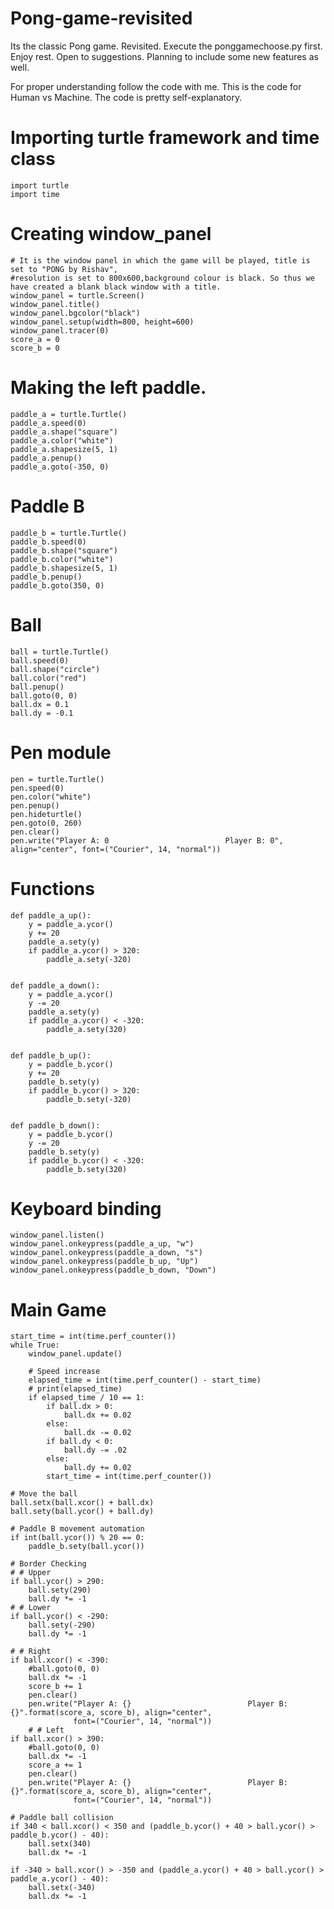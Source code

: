 # Pong-game-revisited
Its the classic Pong game. Revisited. 
Execute the ponggamechoose.py first. Enjoy rest.
Open to suggestions. Planning to include some new features as well. 

For proper understanding follow the code with me. This is the code for Human vs Machine. 
The code is pretty self-explanatory.

# Importing turtle framework and time class
    import turtle
    import time

# Creating window_panel 
    # It is the window panel in which the game will be played, title is set to "PONG by Rishav",
    #resolution is set to 800x600,background colour is black. So thus we have created a blank black window with a title.
    window_panel = turtle.Screen()
    window_panel.title()
    window_panel.bgcolor("black")
    window_panel.setup(width=800, height=600)
    window_panel.tracer(0)
    score_a = 0
    score_b = 0

# Making the left paddle.
    paddle_a = turtle.Turtle()
    paddle_a.speed(0)
    paddle_a.shape("square")
    paddle_a.color("white")
    paddle_a.shapesize(5, 1)
    paddle_a.penup()
    paddle_a.goto(-350, 0)

# Paddle B
    paddle_b = turtle.Turtle()
    paddle_b.speed(0)
    paddle_b.shape("square")
    paddle_b.color("white")
    paddle_b.shapesize(5, 1)
    paddle_b.penup()
    paddle_b.goto(350, 0)

# Ball
    ball = turtle.Turtle()
    ball.speed(0)
    ball.shape("circle")
    ball.color("red")
    ball.penup()
    ball.goto(0, 0)
    ball.dx = 0.1
    ball.dy = -0.1

# Pen module
    pen = turtle.Turtle()
    pen.speed(0)
    pen.color("white")
    pen.penup()
    pen.hideturtle()
    pen.goto(0, 260)
    pen.clear()
    pen.write("Player A: 0                          Player B: 0", align="center", font=("Courier", 14, "normal"))


# Functions
    def paddle_a_up():
        y = paddle_a.ycor()
        y += 20
        paddle_a.sety(y)
        if paddle_a.ycor() > 320:
            paddle_a.sety(-320)
    
    
    def paddle_a_down():
        y = paddle_a.ycor()
        y -= 20
        paddle_a.sety(y)
        if paddle_a.ycor() < -320:
            paddle_a.sety(320)
    
    
    def paddle_b_up():
        y = paddle_b.ycor()
        y += 20
        paddle_b.sety(y)
        if paddle_b.ycor() > 320:
            paddle_b.sety(-320)
    
    
    def paddle_b_down():
        y = paddle_b.ycor()
        y -= 20
        paddle_b.sety(y)
        if paddle_b.ycor() < -320:
            paddle_b.sety(320)
    
    
# Keyboard binding
    window_panel.listen()
    window_panel.onkeypress(paddle_a_up, "w")
    window_panel.onkeypress(paddle_a_down, "s")
    window_panel.onkeypress(paddle_b_up, "Up")
    window_panel.onkeypress(paddle_b_down, "Down")

# Main Game
    start_time = int(time.perf_counter())
    while True:
        window_panel.update()

        # Speed increase
        elapsed_time = int(time.perf_counter() - start_time)
        # print(elapsed_time)
        if elapsed_time / 10 == 1:
            if ball.dx > 0:
                ball.dx += 0.02
            else:
                ball.dx -= 0.02
            if ball.dy < 0:
                ball.dy -= .02
            else:
                ball.dy += 0.02
            start_time = int(time.perf_counter())

    # Move the ball
    ball.setx(ball.xcor() + ball.dx)
    ball.sety(ball.ycor() + ball.dy)

    # Paddle B movement automation
    if int(ball.ycor()) % 20 == 0:
        paddle_b.sety(ball.ycor())

    # Border Checking
    # # Upper
    if ball.ycor() > 290:
        ball.sety(290)
        ball.dy *= -1
    # # Lower
    if ball.ycor() < -290:
        ball.sety(-290)
        ball.dy *= -1

    # # Right
    if ball.xcor() < -390:
        #ball.goto(0, 0)
        ball.dx *= -1
        score_b += 1
        pen.clear()
        pen.write("Player A: {}                          Player B: {}".format(score_a, score_b), align="center",
                  font=("Courier", 14, "normal"))
        # # Left
    if ball.xcor() > 390:
        #ball.goto(0, 0)
        ball.dx *= -1
        score_a += 1
        pen.clear()
        pen.write("Player A: {}                          Player B: {}".format(score_a, score_b), align="center",
                  font=("Courier", 14, "normal"))

    # Paddle ball collision
    if 340 < ball.xcor() < 350 and (paddle_b.ycor() + 40 > ball.ycor() > paddle_b.ycor() - 40):
        ball.setx(340)
        ball.dx *= -1

    if -340 > ball.xcor() > -350 and (paddle_a.ycor() + 40 > ball.ycor() > paddle_a.ycor() - 40):
        ball.setx(-340)
        ball.dx *= -1
